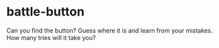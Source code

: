 # battle-button
Can you find the button? Guess where it is and learn from your mistakes. How many tries will it take you?
